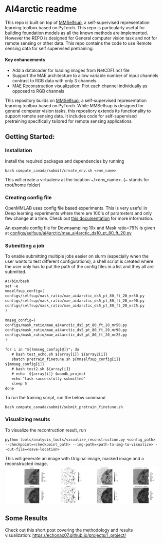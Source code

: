 # AI4arctic readme

This repo is built on top of [MMSelfsup](MMSelfsup), a self-supervised representation learning toolbox based on PyTorch. This repo is particularly useful for building foundation models as all the known methods are implemented. However the REPO is designed for General computer vision task and  not for remote sensing or other data. This repo contains the code to use Remote sensing data for self supervised pretraining. 

#### Key enhancements

- Add a dataloader for loading images from NetCDF(.nc) file 
- Support the MAE architecture to allow variable number of input channels contrast to RGB data with only 3 channels
- MAE Reconstruction visualization: Plot each channel individually as opposed to RGB channels


This repository builds on [MMSelfsup](MMSelfsup), a self-supervised representation learning toolbox based on PyTorch. While MMSelfsup is designed for general computer vision tasks, this repository extends its functionality to support remote sensing data. It includes code for self-supervised pretraining specifically tailored for remote sensing applications.


## Getting Started:

### Installation
Install the required packages and dependencies by running
```linux
bash compute_canada/submit/create_env.sh <env_name>
```
This will create a virtualenv at the location \~/<env_name>. (\~ stands for root/home folder)

### Creating config file

OpenMMLAB uses config file based experiments. This is very useful in Deep learning experiments where there are 100's of parameters and only few change at a time. Check out [this documentation](https://mmengine.readthedocs.io/en/latest/advanced_tutorials/config.html) for more information.

An example config file for Downsampling 10x and Mask ratio=75% is given at [configs/selfsup/ai4arctic/mae_ai4arctic_ds10_pt_80_ft_20.py](configs/selfsup/ai4arctic/mae_ai4arctic_ds10_pt_80_ft_20.py)

### Submitting a job

To enable submitting multiple jobs easier on slurm (especially when the user wants to test different configurations), a shell script is created where the user only has to put the path of the config files in a list and they all are submitted.

```Shell
#!/bin/bash 
set -e
mmselfsup_config=( 
configs/selfsup/mask_ratio/mae_ai4arctic_ds5_pt_80_ft_20_mr50.py
configs/selfsup/mask_ratio/mae_ai4arctic_ds5_pt_80_ft_20_mr90.py
configs/selfsup/mask_ratio/mae_ai4arctic_ds5_pt_80_ft_20_mr25.py
)

mmseg_config=(
configs/mask_ratio/mae_ai4arctic_ds5_pt_80_ft_20_mr50.py
configs/mask_ratio/mae_ai4arctic_ds5_pt_80_ft_20_mr90.py
configs/mask_ratio/mae_ai4arctic_ds5_pt_80_ft_20_mr25.py
)

for i in "${!mmseg_config[@]}"; do
   # bash test_echo.sh ${array[i]} ${array2[i]}
   sbatch pretrain_finetune.sh ${mmselfsup_config[i]} ${mmseg_config[i]}
   # bash test2.sh ${array[i]}
   # echo  ${array[i]} $wandb_project
   echo "task successfully submitted" 
   sleep 5
done
```
To run the training script, run the below command
```Linux
bash compute_canada/submit/submit_pretrain_finetune.sh
```
### Visualizing results

To visualize the recontruction result, run 

```Linux
python tools/analysis_tools/visualize_reconstruction.py <config_path> --checkpoint=<checkpoint_path> --img-path=<path-to-img-to-visualize> --out-file=<save-location>
```

This will generate an image with Original image, masked image and a reconstructed image.
![Reconstruction visualization with 90% Mask ratio](resources/3313.png)

## Some Results

Check out this short post covering the methodology and results visualization: https://echonax07.github.io/projects/1_project/
